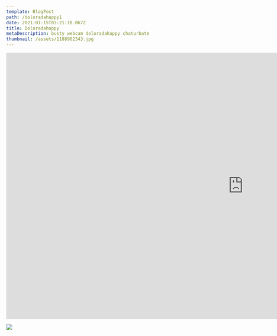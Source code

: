 ```yaml
---
template: BlogPost
path: /doloradahappy1
date: 2021-01-15T03:21:18.067Z
title: Doloradahappy
metaDescription: busty webcam doloradahappy chaturbate
thumbnail: /assets/1188902343.jpg
---
```

<iframe width="1280" height="720" src="https://www.bitporno.com/e/GMOTW6UCFY" frameborder="0" marginwidth=0 marginheight=0 scrolling=no allowfullscreen></iframe>

![](/assets/1181080411.jpg)
